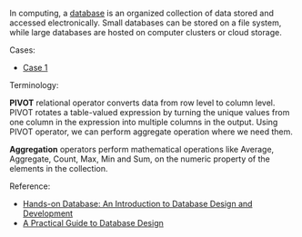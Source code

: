 In computing, a [database](https://en.wikipedia.org/wiki/Database) is an organized collection of data stored and accessed electronically. 
Small databases can be stored on a file system, while large databases are hosted on computer clusters or cloud storage.

Cases:
- [Case 1](./case/1/1.md)

Terminology:

**PIVOT** relational operator converts data from row level to column level. PIVOT rotates a table-valued expression by turning the unique
values from one column in the expression into multiple columns in the output. Using PIVOT operator, we can perform aggregate operation 
where we need them.

**Aggregation** operators perform mathematical operations like Average, Aggregate, Count, Max, Min and Sum, on the numeric property of the 
elements in the collection.

Reference:
- [Hands-on Database: An Introduction to Database Design and Development]()
- [A Practical Guide to Database Design]()
